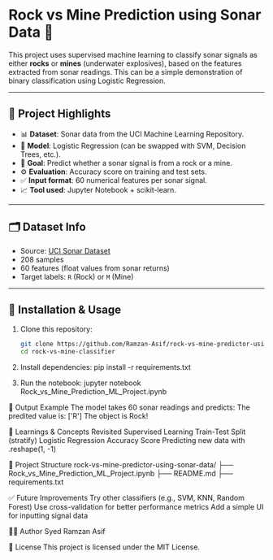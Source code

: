 # Rock vs Mine Prediction using Sonar Data 🎯

This project uses supervised machine learning to classify sonar signals as either **rocks** or **mines** (underwater explosives), based on the features extracted from sonar readings. This can be a simple demonstration of binary classification using Logistic Regression.

---

## 📌 Project Highlights

- 📊 **Dataset**: Sonar data from the UCI Machine Learning Repository.
- 🤖 **Model**: Logistic Regression (can be swapped with SVM, Decision Trees, etc.).
- 🧠 **Goal**: Predict whether a sonar signal is from a rock or a mine.
- ⚙️ **Evaluation**: Accuracy score on training and test sets.
- ✅ **Input format**: 60 numerical features per sonar signal.
- 📈 **Tool used**: Jupyter Notebook + scikit-learn.

---

## 🗂 Dataset Info

- Source: [UCI Sonar Dataset](https://archive.ics.uci.edu/ml/datasets/connectionist+bench+(sonar,+mines+vs.+rocks))
- 208 samples
- 60 features (float values from sonar returns)
- Target labels: `R` (Rock) or `M` (Mine)

---

## 🔧 Installation & Usage

1. Clone this repository:
   ```bash
   git clone https://github.com/Ramzan-Asif/rock-vs-mine-predictor-using-sonar-data.git
   cd rock-vs-mine-classifier

2. Install dependencies:
    pip install -r requirements.txt

3. Run the notebook:
    jupyter notebook Rock_vs_Mine_Prediction_ML_Project.ipynb

🚀 Output Example
    The model takes 60 sonar readings and predicts:
    The predited value is:  ['R']
    The object is Rock!

🧠 Learnings & Concepts Revisited
  Supervised Learning
  Train-Test Split (stratify)
  Logistic Regression
  Accuracy Score
  Predicting new data with .reshape(1, -1)

📁 Project Structure
  rock-vs-mine-predictor-using-sonar-data/
  ├── Rock_vs_Mine_Prediction_ML_Project.ipynb
  ├── README.md
  ├── requirements.txt

✅ Future Improvements
  Try other classifiers (e.g., SVM, KNN, Random Forest)
  Use cross-validation for better performance metrics
  Add a simple UI for inputting signal data

🧑‍💻 Author
  Syed Ramzan Asif

📜 License
  This project is licensed under the MIT License.
